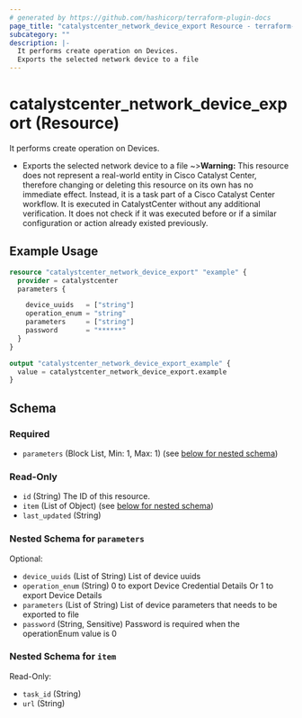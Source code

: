 ```yaml
---
# generated by https://github.com/hashicorp/terraform-plugin-docs
page_title: "catalystcenter_network_device_export Resource - terraform-provider-catalystcenter"
subcategory: ""
description: |-
  It performs create operation on Devices.
  Exports the selected network device to a file
---
```


# catalystcenter_network_device_export (Resource)

It performs create operation on Devices.

- Exports the selected network device to a file
~>**Warning:**
This resource does not represent a real-world entity in Cisco Catalyst Center, therefore changing or deleting this resource on its own has no immediate effect.
Instead, it is a task part of a Cisco Catalyst Center workflow. It is executed in CatalystCenter without any additional verification. It does not check if it was executed before or if a similar configuration or action already existed previously.

## Example Usage

```terraform
resource "catalystcenter_network_device_export" "example" {
  provider = catalystcenter
  parameters {

    device_uuids   = ["string"]
    operation_enum = "string"
    parameters     = ["string"]
    password       = "******"
  }
}

output "catalystcenter_network_device_export_example" {
  value = catalystcenter_network_device_export.example
}
```

<!-- schema generated by tfplugindocs -->
## Schema

### Required

- `parameters` (Block List, Min: 1, Max: 1) (see [below for nested schema](#nestedblock--parameters))

### Read-Only

- `id` (String) The ID of this resource.
- `item` (List of Object) (see [below for nested schema](#nestedatt--item))
- `last_updated` (String)

<a id="nestedblock--parameters"></a>
### Nested Schema for `parameters`

Optional:

- `device_uuids` (List of String) List of device uuids
- `operation_enum` (String) 0 to export Device Credential Details Or 1 to export Device Details
- `parameters` (List of String) List of device parameters that needs to be exported to file
- `password` (String, Sensitive) Password is required when the operationEnum value is 0


<a id="nestedatt--item"></a>
### Nested Schema for `item`

Read-Only:

- `task_id` (String)
- `url` (String)
